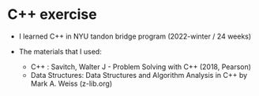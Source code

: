 # C++ exercise 
- I learned C++ in NYU tandon bridge program (2022-winter / 24 weeks)

- The materials that I used:
  - C++ : Savitch, Walter J - Problem Solving with C++ (2018, Pearson) 
  - Data Structures: Data Structures and Algorithm Analysis in C++ by Mark A. Weiss (z-lib.org)
